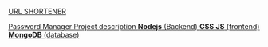 [URL SHORTENER](http://url-1shortener.herokuapp.com/)

[Password Manager 
Project description **Nodejs** (Backend) 
**CSS** **JS** (frontend) 
**MongoDB** (database)](https://github.com/Rajat-Sharma1710/Passsword_Manager_First-Repo)
